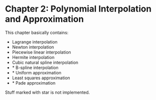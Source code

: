# Chapter 2: Polynomial Interpolation and Approximation

This chapter basically contains:

- Lagrange interpolation
- Newton interpolation
- Piecewise linear interpolation
- Hermite interpolation
- Cubic natural spline interpolation
- \* B-spline interpolation
- \* Uniform approximation
- Least squares approximation
- \* Pade approximation

Stuff marked with star is not implemented.
